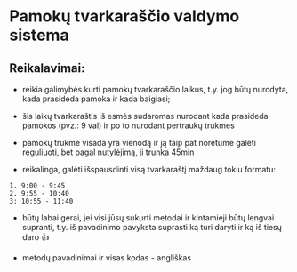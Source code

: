 # Pamokų tvarkaraščio valdymo sistema

## Reikalavimai:

- reikia galimybės kurti pamokų tvarkaraščio laikus, t.y. jog būtų nurodyta, kada prasideda pamoka ir kada baigiasi;

- šis laikų tvarkaraštis iš esmės sudaromas nurodant kada prasideda pamokos (pvz.: 9 val) ir po to nurodant pertraukų trukmes

- pamokų trukmė visada yra vienodą ir ją taip pat norėtume galėti reguliuoti, bet pagal nutylėjimą, ji trunka 45min

- reikalinga, galėti išspausdinti visą tvarkaraštį maždaug tokiu formatu:

```
1. 9:00 - 9:45
2. 9:55 - 10:40
3: 10:55 - 11:40
```

- būtų labai gerai, jei visi jūsų sukurti metodai ir kintamieji būtų lengvai supranti, t.y. iš pavadinimo pavyksta suprasti ką turi daryti ir ką iš tiesų daro 👍

- metodų pavadinimai ir visas kodas - angliškas